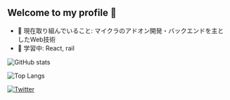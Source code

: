 ## Welcome to my profile 👋

<!--
**gaaaami0307/gaaaami0307** is a ✨ _special_ ✨ repository because its `README.md` (this file) appears on your GitHub profile.

Here are some ideas to get you started:

- 🔭 I’m currently working on ...
- 🌱 I’m currently learning ...
- 👯 I’m looking to collaborate on ...
- 🤔 I’m looking for help with ...
- 💬 Ask me about ...
- 📫 How to reach me: ...
- 😄 Pronouns: ...
- ⚡ Fun fact: ...
-->

- 🔭 現在取り組んでいること: マイクラのアドオン開発・バックエンドを主としたWeb技術
- 🌱 学習中: React, rail

![GitHub stats](https://github-readme-stats.vercel.app/api?username=gaaaami0307&show_icons=true&theme=tokyonight)

![Top Langs](https://github-readme-stats.vercel.app/api/top-langs/?username=gaaaami0307&layout=compact&theme=tokyonight)

[![Twitter](https://img.shields.io/badge/Twitter-1DA1F2?logo=twitter&logoColor=white)](https://twitter.com/ユーザー名)
